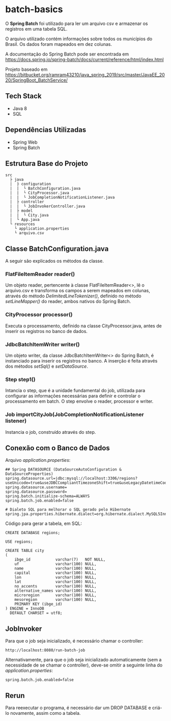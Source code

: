 # batch-basics

O __Spring Batch__ foi utilizado para ler um arquivo csv e armazenar os registros em uma tabela SQL.

O arquivo utilizado contém informações sobre todos os municípios do Brasil. Os dados foram mapeados em dez colunas.

A documentação do Spring Batch pode ser encontrada em https://docs.spring.io/spring-batch/docs/current/reference/html/index.html

Projeto baseado em https://bitbucket.org/ramram43210/java_spring_2019/src/master/JavaEE_2020/SpringBoot_BatchService/

## Tech Stack

* Java 8
* SQL

## Dependências Utilizadas

* Spring Web
* Spring Batch

## Estrutura Base do Projeto

    src
      ├ java
      |  ├ configuration
      |  |  └ BatchConfiguration.java 
      |  |  └ CityProcessor.java
      |  |  └ JobCompletionNotificationListener.java 
      |  ├ controller
      |  |  └ JobInvokerController.java
      |  ├ model
      |  |  └ City.java
      |  └ App.java
      └ resources 
        └ application.properties
        └ arquivo.csv
        

## Classe BatchConfiguration.java 

A seguir são explicados os métodos da classe.

###  FlatFileItemReader<City> reader()

Um objeto reader, pertencente à classe FlatFileItemReader<>, lê o arquivo.csv e transforma os campos a serem mapeados em colunas, através do método _DelimitedLineTokenizer()_, definido no método _setLineMapper()_ do reader, ambos nativos do Spring Batch.

### CityProcessor processor()

Executa o processamento, definido na classe CityProcessor.java, antes de inserir os registros no banco de dados.

### JdbcBatchItemWriter<City> writer()
    
Um objeto writer, da classe JdbcBatchItemWriter<> do Spring Batch, é instanciado para inserir os registros no banco. A inserção é feita através dos métodos _setSql()_ e _setDataSource_.

### Step step1()

Intancia o step, que é a unidade fundamental do job, utilizada para configurar as informações necessárias para definir e controlar o processamento em batch. O step envolve o reader, processor e writer.

### Job importCityJob(JobCompletionNotificationListener listener)

Instancia o job, construído através do step.

        
## Conexão com o Banco de Dados
  
  Arquivo _application.properties_:
  
    ## Spring DATASOURCE (DataSourceAutoConfiguration & DataSourceProperties)
    spring.datasource.url=jdbc:mysql://localhost:3306/regions?useUnicode=true&useJDBCCompliantTimezoneShift=true&useLegacyDatetimeCode=false&serverTimezone=UTC
    spring.datasource.username=
    spring.datasource.password=
    spring.batch.initialize-schema=ALWAYS
    spring.batch.job.enabled=false

    # Dialeto SQL para melhorar o SQL gerado pelo Hibernate
    spring.jpa.properties.hibernate.dialect=org.hibernate.dialect.MySQL5InnoDBDialect


Código para gerar a tabela, em SQL:

    CREATE DATABASE regions;
    
    USE regions;
    
    CREATE TABLE city
    (
        ibge_id           varchar(7)   NOT NULL,
        uf                varchar(100) NULL,
        name              varchar(100) NULL,
        capital           varchar(100) NULL,
        lon               varchar(100) NULL,
        lat               varchar(100) NULL,
        no_accents        varchar(100) NULL,
        alternative_names varchar(100) NULL,
        microregion       varchar(100) NULL,
        mesoregion        varchar(100) NULL,
        PRIMARY KEY (ibge_id)
    ) ENGINE = InnoDB
      DEFAULT CHARSET = utf8;
    

## JobInvoker
  
  Para que o job seja inicializado, é necessário chamar o controller:
  
    http://localhost:8080/run-batch-job
    
  
 Alternativamente, para que o job seja inicializado automaticamente (sem a necessidade de se chamar o controller), deve-se omitir a seguinte linha do _application.properties_:
 
    spring.batch.job.enabled=false
  
## Rerun

Para reexecutar o programa, é necessário dar um DROP DATABASE e criá-lo novamente, assim como a tabela.
